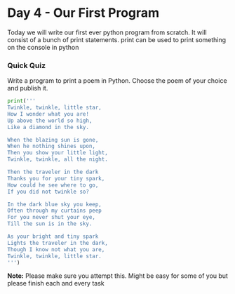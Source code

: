 # Day 4 - Our First Program

Today we will write our first ever python program from scratch. It will consist of a bunch of print statements. print can be used to print something on the console in python

### Quick Quiz

Write a program to print a poem in Python. Choose the poem of your choice and publish it.

```python
print('''
Twinkle, twinkle, little star,
How I wonder what you are!
Up above the world so high,
Like a diamond in the sky.

When the blazing sun is gone,
When he nothing shines upon,
Then you show your little light,
Twinkle, twinkle, all the night.

Then the traveler in the dark
Thanks you for your tiny spark,
How could he see where to go,
If you did not twinkle so?

In the dark blue sky you keep,
Often through my curtains peep
For you never shut your eye,
Till the sun is in the sky.

As your bright and tiny spark
Lights the traveler in the dark,
Though I know not what you are,
Twinkle, twinkle, little star.
''')
```

**Note:** Please make sure you attempt this. Might be easy for some of you but please finish each and every task